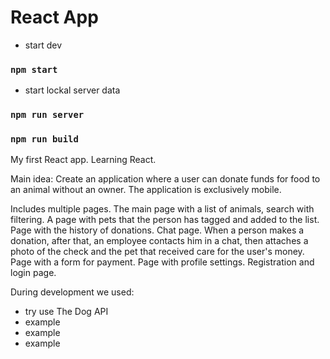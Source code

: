 # React App

* start dev
### `npm start`

* start lockal server data
### `npm run server`

### `npm run build`



My first React app.
Learning React.

Main idea:
Create an application where a user can donate funds for food to an animal without an owner. The application is exclusively mobile.

Includes multiple pages.
The main page with a list of animals, search with filtering.
A page with pets that the person has tagged and added to the list.
Page with the history of donations.
Chat page. When a person makes a donation, after that, an employee contacts him in a chat, then attaches a photo of the check and the pet that received care for the user's money.
Page with a form for payment.
Page with profile settings.
Registration and login page.

During development we used:
- try use The Dog API
- example
- example
- example